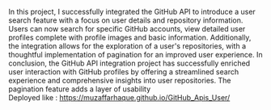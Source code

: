 In this project, I successfully integrated the GitHub API to introduce a user search feature with a focus on user details and repository information. Users can now search for specific GitHub accounts, view detailed user profiles complete with profile images and basic information. Additionally, the integration allows for the exploration of a user's repositories, with a thoughtful implementation of pagination for an improved user experience.
In conclusion, the GitHub API integration project has successfully enriched user interaction with GitHub profiles by offering a streamlined search experience and comprehensive insights into user repositories. The pagination feature adds a layer of usability<br/>
Deployed like : https://muzaffarhaque.github.io/GitHub_Apis_User/
